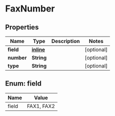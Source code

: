 
# FaxNumber

## Properties
Name | Type | Description | Notes
------------ | ------------- | ------------- | -------------
**field** | [**inline**](#FieldEnum) |  |  [optional]
**number** | **String** |  |  [optional]
**type** | **String** |  |  [optional]


<a name="FieldEnum"></a>
## Enum: field
Name | Value
---- | -----
field | FAX1, FAX2



